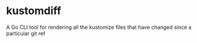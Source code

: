 # kustomdiff
A Go CLI tool for rendering all the kustomize files that have changed since a particular git ref
